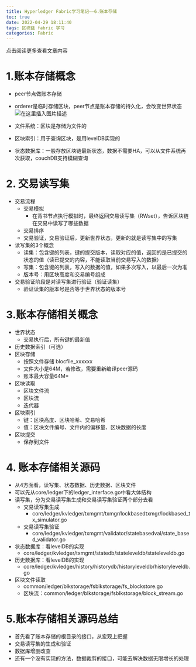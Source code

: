 ```yaml
---
title: Hyperledger Fabric学习笔记——6.账本存储
toc: true
date: 2022-04-29 18:11:40
tags: 区块链 fabric 学习
categories: Fabric
---
```


​​点击阅读更多查看文章内容<!--more-->

# 1.账本存储概念
- peer节点做账本存储
- orderer是临时存储区块，peer节点是账本存储的持久化，会改变世界状态
![在这里插入图片描述](https://cdn.jsdelivr.net/gh/shnpd/blog-pic@main/csdn/20c719852ee1edf54799f7889136bd91_1740930619743.png%20=500x)

- 文件系统：区块是存储为文件的
- 区块索引：用于查询区块，是用levelDB实现的
- 状态数据库：一般存放区块链最新状态，数据不需要HA，可以从文件系统再次获取，couchDB支持模糊查询

# 2. 交易读写集

- 交易流程 
  - 交易模拟 
    - 在背书节点执行模拟时，最终返回交易读写集（RWset），告诉区块链在交易中读写了哪些数据
  - 交易排序
  - 交易验证，交易验证后，更新世界状态，更新的就是读写集中的写集
- 读写集的3个概念 
  - 读集：包含键的列表，键的提交版本，读取对应的值，返回的是已提交的状态的值（读已提交的内容，不能读取当前交易写入的数据）
  - 写集：包含键的列表，写入的数据的值，如果多次写入，以最后一次为准
  - 版本号：用区块高度和交易编号组成
- 交易验证阶段是对读写集进行验证（验证读集） 
  - 验证读集的版本号是否等于世界状态的版本号

# 3.账本存储相关概念

- 世界状态 
  - 交易执行后，所有键的最新值
- 历史数据索引（可选）
- 区块存储 
  - 按照文件存储 blocfile_xxxxxx
  - 文件大小是64M，若修改，需要重新编译peer源码
  - 账本最大容量64M*
- 区块读取 
  - 区块文件流
  - 区块流
  - 迭代器
- 区块索引 
  - 键：区块高度、区块哈希、交易哈希
  - 值：区块文件编号、文件内的偏移量、区块数据的长度
- 区块提交 
  - 保存到文件

# 4. 账本存储相关源码
- 从4方面看，读写集、状态数据、历史数据、区块文件
- 可以先从core/ledger下的ledger_interface.go中看大体结构
- 读写集，分为交易读写集生成和交易读写集验证两个部分去看 
  - 交易读写集生成 
    - core/ledger/kvledger/txmgmt/txmgr/lockbasedtxmgr/lockbased_tx_simulator.go
  - 交易读写集验证 
    - core/ledger/kvledger/txmgmt/validator/statebasedval/state_based_validator.go
- 状态数据库：看levelDB的实现 
  - core/ledger/kvledger/txmgmt/statedb/stateleveldb/stateleveldb.go
- 历史数据库：看levelDB的实现 
  - core/ledger/kvledger/history/historydb/historyleveldb/historyleveldb.go
- 区块文件读取 
  - common/ledger/blkstorage/fsblkstorage/fs_blockstore.go
  - 区块流：common/ledger/blkstorage/fsblkstorage/block_stream.go

# 5.账本存储相关源码总结

- 首先看了账本存储的根目录的接口，从宏观上把握
- 交易读写集的生成和验证
- 数据库增删改查
- 还有一个没有实现的方法，数据裁剪的接口，可能去解决数据无限增长的处理
